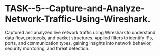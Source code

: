 # TASK--5--Capture-and-Analyze-Network-Traffic-Using-Wireshark.
Captured and analyzed live network traffic using Wireshark to understand data flow, protocols, and packet structures. Applied filters to identify IPs, ports, and communication types, gaining insights into network behavior, security monitoring, and threat detection.
